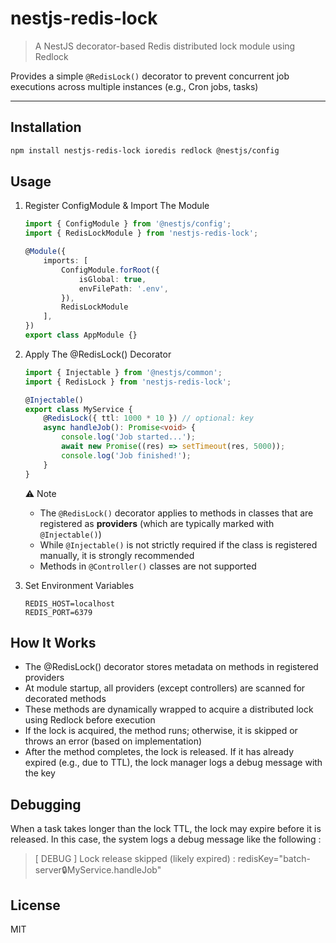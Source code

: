 # nestjs-redis-lock

> A NestJS decorator-based Redis distributed lock module using Redlock

Provides a simple `@RedisLock()` decorator to prevent concurrent job executions across multiple instances (e.g., Cron jobs, tasks)

---

## Installation

```bash
npm install nestjs-redis-lock ioredis redlock @nestjs/config
```

## Usage
1. Register ConfigModule & Import The Module
    ```ts
    import { ConfigModule } from '@nestjs/config';
    import { RedisLockModule } from 'nestjs-redis-lock';

    @Module({
        imports: [
            ConfigModule.forRoot({
                isGlobal: true,
                envFilePath: '.env',
            }),
            RedisLockModule
        ],
    })
    export class AppModule {}
    ```
2. Apply The @RedisLock() Decorator
   ```ts
   import { Injectable } from '@nestjs/common';
   import { RedisLock } from 'nestjs-redis-lock';

   @Injectable()
   export class MyService {
       @RedisLock({ ttl: 1000 * 10 }) // optional: key
       async handleJob(): Promise<void> {
           console.log('Job started...');
           await new Promise((res) => setTimeout(res, 5000));
           console.log('Job finished!');
       }
   }
   ```
   ⚠️ Note
   - The `@RedisLock()` decorator applies to methods in classes that are registered as **providers** (which are typically marked with `@Injectable()`)
   - While `@Injectable()` is not strictly required if the class is registered manually, it is strongly recommended
   - Methods in `@Controller()` classes are not supported


3. Set Environment Variables
   ```dotenv
   REDIS_HOST=localhost
   REDIS_PORT=6379
   ```

## How It Works
- The @RedisLock() decorator stores metadata on methods in registered providers
- At module startup, all providers (except controllers) are scanned for decorated methods
- These methods are dynamically wrapped to acquire a distributed lock using Redlock before execution
- If the lock is acquired, the method runs; otherwise, it is skipped or throws an error (based on implementation)
- After the method completes, the lock is released. If it has already expired (e.g., due to TTL), the lock manager logs a debug message with the key

## Debugging

When a task takes longer than the lock TTL, the lock may expire before it is released. In this case, the system logs a debug message like the following :
> [ DEBUG ] Lock release skipped (likely expired) : redisKey="batch-server:lock:MyService.handleJob"
  
## License
MIT